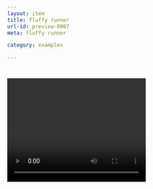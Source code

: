 ```yaml
---
layout: item
title: fluffy runner
url-id: preview-0007
meta: fluffy runner

category: examples

---
```


<div class="embed-responsive embed-responsive-16by9" style="margin-top: 40px;">
  <video width="320" height="240" controls>
	  <source src="../../assets/video/video-0007.mp4" type="video/mp4">
	Your browser does not support the video tag.
  </video>
</div>
